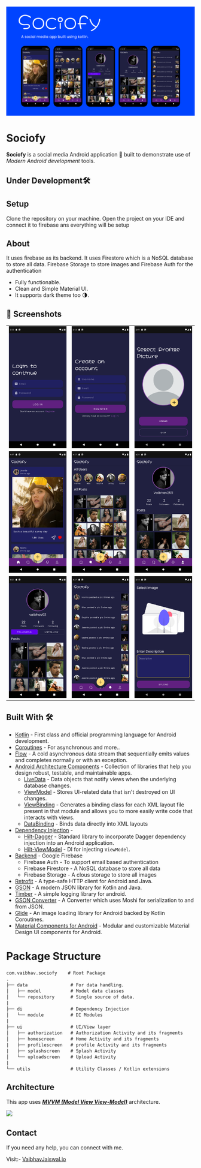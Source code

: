 ![](media/design.png)

# **Sociofy** 

**Sociofy** is a social media Android application 📱 built to demonstrate use of *Modern Android development* tools.

## **Under Development**🛠

## Setup
Clone the repository on your machine. Open the project on your IDE and connect it to firebase ans everything will be setup

## About

 It uses firebase as its backend. It uses Firestore which is a NoSQL database to store all data. Firebase Storage to store images and Firebase Auth for the authentication

- Fully functionable. 
- Clean and Simple Material UI.
- It supports dark theme too 🌗.

## 📸 Screenshots

||||
|:----------------------------------------:|:-----------------------------------------:|:-----------------------------------------: |
| ![](media/login.png) | ![](media/signup.png) | ![](media/profileimg.png) |
| ![](media/feed.png) | ![](media/search.png) | ![](media/profile.png) |
| ![](media/profile2.png) | ![](media/notification.png) | ![](media/Screenshot_1614858247.png) |

## Built With 🛠
- [Kotlin](https://kotlinlang.org/) - First class and official programming language for Android development.
- [Coroutines](https://kotlinlang.org/docs/reference/coroutines-overview.html) - For asynchronous and more..
- [Flow](https://kotlin.github.io/kotlinx.coroutines/kotlinx-coroutines-core/kotlinx.coroutines.flow/-flow/) - A cold asynchronous data stream that sequentially emits values and completes normally or with an exception.
- [Android Architecture Components](https://developer.android.com/topic/libraries/architecture) - Collection of libraries that help you design robust, testable, and maintainable apps.
  - [LiveData](https://developer.android.com/topic/libraries/architecture/livedata) - Data objects that notify views when the underlying database changes.
  - [ViewModel](https://developer.android.com/topic/libraries/architecture/viewmodel) - Stores UI-related data that isn't destroyed on UI changes. 
  - [ViewBinding](https://developer.android.com/topic/libraries/view-binding) - Generates a binding class for each XML layout file present in that module and allows you to more easily write code that interacts with views.
  - [DataBinding](https://developer.android.com/topic/libraries/data-binding) - Binds data directly into XML layouts
- [Dependency Injection](https://developer.android.com/training/dependency-injection) - 
  - [Hilt-Dagger](https://dagger.dev/hilt/) - Standard library to incorporate Dagger dependency injection into an Android application.
  - [Hilt-ViewModel](https://developer.android.com/training/dependency-injection/hilt-jetpack) - DI for injecting `ViewModel`.
- [Backend](https://firebase.google.com) - Google Firebase
  - Firebase Auth - To support email based authentication
  - Firebase Firestore - A NoSQL database to store all data 
  - Firebase Storage - A clous storage to store all images
- [Retrofit](https://square.github.io/retrofit/) - A type-safe HTTP client for Android and Java.
- [GSON](https://github.com/google/gson) - A modern JSON library for Kotlin and Java.
- [Timber](https://github.com/JakeWharton/timber) - A simple logging library for android.
- [GSON Converter](https://github.com/square/retrofit/tree/master/retrofit-converters/gson) - A Converter which uses Moshi for serialization to and from JSON.
- [Glide](https://github.com/bumptech/glide) - An image loading library for Android backed by Kotlin Coroutines.
- [Material Components for Android](https://github.com/material-components/material-components-android) - Modular and customizable Material Design UI components for Android.

# Package Structure
    
    com.vaibhav.sociofy    # Root Package
    .
    ├── data                # For data handling.
    │   ├── model           # Model data classes 
    │   └── repository      # Single source of data.
    |
    ├── di                  # Dependency Injection             
    │   └── module          # DI Modules
    |
    ├── ui                  # UI/View layer
    │   ├── authorization   # Authorization Activity and its fragments
    │   ├── homescreen      # Home Activity and its fragments
    |   ├── profilescreen   # profile Activity and its fragments
    |   ├── splashscreen    # Splash Activity
    │   └── uploadscreen    # Upload Activity
    |
    └── utils               # Utility Classes / Kotlin extensions


## Architecture
This app uses [***MVVM (Model View View-Model)***](https://developer.android.com/jetpack/docs/guide#recommended-app-arch) architecture.

![](https://developer.android.com/topic/libraries/architecture/images/final-architecture.png)
  
 ## Contact
If you need any help, you can connect with me.

Visit:- [VaibhavJaiswal.io](https://vaibhav2002.github.io)
  




